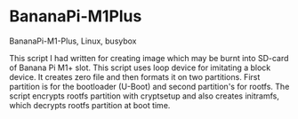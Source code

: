 # BananaPi-M1Plus
BananaPi-M1-Plus, Linux, busybox

This script I had written for creating image which may be burnt into SD-card of Banana Pi M1+ slot.
This script uses loop device for imitating a block device. It creates zero file and then formats it on two partitions. First partition is for the bootloader (U-Boot) and second partition's for rootfs.
The script encrypts rootfs partition with cryptsetup and also creates initramfs, which decrypts rootfs partition at boot time.
